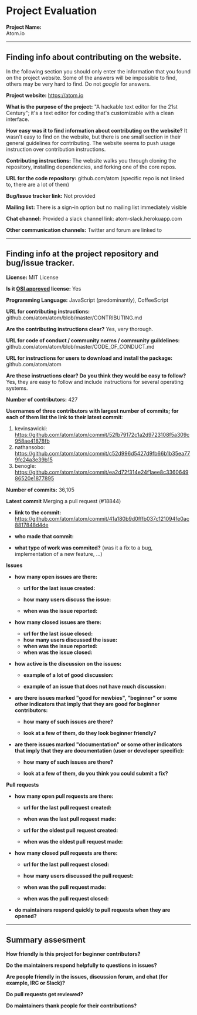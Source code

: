 # Project Evaluation 



__Project Name:__  
Atom.io

---

## Finding info about contributing on the website.

In the following section you should only enter the information that you
found on the project website. Some of the answers will be impossible to find, others
may be very hard to find. Do not _google_ for answers.

__Project website:__
https://atom.io

__What is the purpose of the project:__
"A hackable text editor for the 21st Century"; it's a text editor for coding that's customizable with a clean interface.

__How easy was it to find information about contributing on the website?__
It wasn't easy to find on the website, but there is one small section in their general guidelines for contributing. 
The website seems to push usage instruction over contribution instructions.

__Contributing instructions:__
The website walks you through cloning the repository, installing dependencies, and forking one of the core repos.

__URL for the code repository:__
github.com/atom (specific repo is not linked to, there are a lot of them)

__Bug/Issue tracker link:__
Not provided

__Mailing list:__
There is a sign-in option but no mailing list immediately visible

__Chat channel:__
Provided a slack channel link: atom-slack.herokuapp.com

__Other communication channels:__
Twitter and forum are linked to

---

## Finding info at the project repository and bug/issue tracker.

__License:__
MIT License

__Is it [OSI approved](https://opensource.org/licenses/alphabetical) license:__
Yes

__Programming Language:__
JavaScript (predominantly), CoffeeScript

__URL for contributing instructions:__ 
github.com/atom/atom/blob/master/CONTRIBUTING.md

__Are the contributing instructions clear?__ 
Yes, very thorough.


__URL for code of conduct / community norms / community guildelines:__
github.com/atom/atom/blob/master/CODE_OF_CONDUCT.md

__URL for instructions for users to download and install the package:__
github.com/atom/atom

__Are these instructions clear? Do you think they would be easy to follow?__
Yes, they are easy to follow and include instructions for several operating systems.

__Number of contributors:__
427

__Usernames of three contributors with largest number of commits; for
each of them list the link to their latest commit__:

1. kevinsawicki: https://github.com/atom/atom/commit/52fb79172c1a2d9723108f5a309c958ae41878fb
2. nathansobo: https://github.com/atom/atom/commit/c52d996d5427d9fb66b1b35ea779fc24a3e39b15
3. benogle: https://github.com/atom/atom/commit/ea2d72f314e24f1aee8c336064986520e1877895


__Number of commits:__
36,105

__Latest commit__
Merging a pull request (#18844)

- __link to the commit:__
https://github.com/atom/atom/commit/41a180b9d0fffb037c121094fe0ac8817848d4de

- __who made that commit:__

- __what type of work was commited?__ (was it a fix to a bug, implementation of a new feature, ...)


__Issues__

- __how many open issues are there:__

    - __url for the last issue created:__

    - __how many users discuss the issue:__
    
    - __when was the issue reported:__
    

- __how many closed issues are there:__
    - __url for the last issue closed:__
    - __how many users discussed the issue:__
    - __when was the issue reported:__
    - __when was the issue closed:__

- __how active is the discussion on the issues:__ 

    - __example of a lot of good discussion:__ 
    
    - __example of an issue that does not have much discussion:__



- __are there issues marked "good for newbies", "beginner" or some other indicators that imply that they are good for beginner contributors:__

    - __how many of such issues are there?__
    
    - __look at a few of them, do they look beginner friendly?__ 



- __are there issues marked "documentation" or some other indicators that imply that they are documentation (user or developer specific):__

    - __how many of such issues are there?__
    
    - __look at a few of them, do you think you could submit a fix?__ 



__Pull requests__

- __how many open pull requests are there:__

    - __url for the last pull request created:__
    
    - __when was the last pull request made:__

    - __url for the oldest pull request created:__
    
    - __when was the oldest pull request made:__

- __how many closed pull requests are there:__

    - __url for the last pull request closed:__
    
    - __how many users discussed the pull request:__
    
    - __when was the pull request made:__
    
    - __when was the pull request closed:__
    

- __do maintainers respond quickly to pull requests when they are opened?__ 





---


## Summary assesment
__How friendly is this project for beginner contributors?__


__Do the maintainers respond helpfully to questions in issues?__


__Are people friendly in the issues, discussion forum, and chat (for example, IRC or Slack)?__



__Do pull requests get reviewed?__



__Do maintainers thank people for their contributions?__


